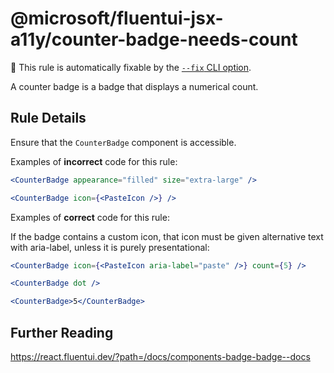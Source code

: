 # @microsoft/fluentui-jsx-a11y/counter-badge-needs-count

🔧 This rule is automatically fixable by the [`--fix` CLI option](https://eslint.org/docs/latest/user-guide/command-line-interface#--fix).

<!-- end auto-generated rule header -->

A counter badge is a badge that displays a numerical count.

## Rule Details

Ensure that the `CounterBadge` component is accessible.

Examples of **incorrect** code for this rule:

```jsx
<CounterBadge appearance="filled" size="extra-large" />
```

```jsx
<CounterBadge icon={<PasteIcon />} />
```


Examples of **correct** code for this rule:

If the badge contains a custom icon, that icon must be given alternative text with aria-label, unless it is purely presentational:

```jsx
<CounterBadge icon={<PasteIcon aria-label="paste" />} count={5} />
```

```jsx
<CounterBadge dot />
```

```jsx
<CounterBadge>5</CounterBadge>
```

## Further Reading

<https://react.fluentui.dev/?path=/docs/components-badge-badge--docs>
